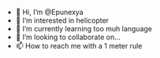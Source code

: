 - 👋 Hi, I’m @Epunexya
- 👀 I’m interested in helicopter
- 🌱 I’m currently learning too muh language
- 💞️ I’m looking to collaborate on...
- 📫 How to reach me with a 1 meter rule
<!---
Epunexya/Epunexya is a ✨ special ✨ repository because its `README.md` (this file) appears on your GitHub profile.
You can click the Preview link to take a look at your changes.
--->
